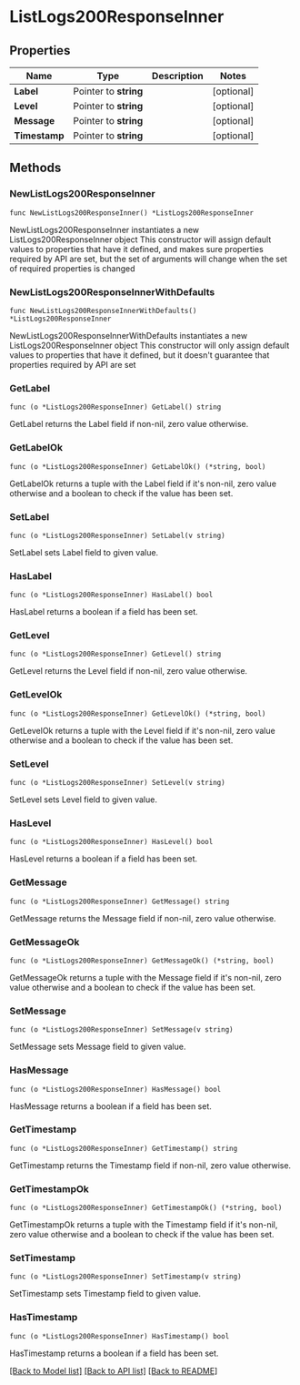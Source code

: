 # ListLogs200ResponseInner

## Properties

Name | Type | Description | Notes
------------ | ------------- | ------------- | -------------
**Label** | Pointer to **string** |  | [optional] 
**Level** | Pointer to **string** |  | [optional] 
**Message** | Pointer to **string** |  | [optional] 
**Timestamp** | Pointer to **string** |  | [optional] 

## Methods

### NewListLogs200ResponseInner

`func NewListLogs200ResponseInner() *ListLogs200ResponseInner`

NewListLogs200ResponseInner instantiates a new ListLogs200ResponseInner object
This constructor will assign default values to properties that have it defined,
and makes sure properties required by API are set, but the set of arguments
will change when the set of required properties is changed

### NewListLogs200ResponseInnerWithDefaults

`func NewListLogs200ResponseInnerWithDefaults() *ListLogs200ResponseInner`

NewListLogs200ResponseInnerWithDefaults instantiates a new ListLogs200ResponseInner object
This constructor will only assign default values to properties that have it defined,
but it doesn't guarantee that properties required by API are set

### GetLabel

`func (o *ListLogs200ResponseInner) GetLabel() string`

GetLabel returns the Label field if non-nil, zero value otherwise.

### GetLabelOk

`func (o *ListLogs200ResponseInner) GetLabelOk() (*string, bool)`

GetLabelOk returns a tuple with the Label field if it's non-nil, zero value otherwise
and a boolean to check if the value has been set.

### SetLabel

`func (o *ListLogs200ResponseInner) SetLabel(v string)`

SetLabel sets Label field to given value.

### HasLabel

`func (o *ListLogs200ResponseInner) HasLabel() bool`

HasLabel returns a boolean if a field has been set.

### GetLevel

`func (o *ListLogs200ResponseInner) GetLevel() string`

GetLevel returns the Level field if non-nil, zero value otherwise.

### GetLevelOk

`func (o *ListLogs200ResponseInner) GetLevelOk() (*string, bool)`

GetLevelOk returns a tuple with the Level field if it's non-nil, zero value otherwise
and a boolean to check if the value has been set.

### SetLevel

`func (o *ListLogs200ResponseInner) SetLevel(v string)`

SetLevel sets Level field to given value.

### HasLevel

`func (o *ListLogs200ResponseInner) HasLevel() bool`

HasLevel returns a boolean if a field has been set.

### GetMessage

`func (o *ListLogs200ResponseInner) GetMessage() string`

GetMessage returns the Message field if non-nil, zero value otherwise.

### GetMessageOk

`func (o *ListLogs200ResponseInner) GetMessageOk() (*string, bool)`

GetMessageOk returns a tuple with the Message field if it's non-nil, zero value otherwise
and a boolean to check if the value has been set.

### SetMessage

`func (o *ListLogs200ResponseInner) SetMessage(v string)`

SetMessage sets Message field to given value.

### HasMessage

`func (o *ListLogs200ResponseInner) HasMessage() bool`

HasMessage returns a boolean if a field has been set.

### GetTimestamp

`func (o *ListLogs200ResponseInner) GetTimestamp() string`

GetTimestamp returns the Timestamp field if non-nil, zero value otherwise.

### GetTimestampOk

`func (o *ListLogs200ResponseInner) GetTimestampOk() (*string, bool)`

GetTimestampOk returns a tuple with the Timestamp field if it's non-nil, zero value otherwise
and a boolean to check if the value has been set.

### SetTimestamp

`func (o *ListLogs200ResponseInner) SetTimestamp(v string)`

SetTimestamp sets Timestamp field to given value.

### HasTimestamp

`func (o *ListLogs200ResponseInner) HasTimestamp() bool`

HasTimestamp returns a boolean if a field has been set.


[[Back to Model list]](../README.md#documentation-for-models) [[Back to API list]](../README.md#documentation-for-api-endpoints) [[Back to README]](../README.md)



